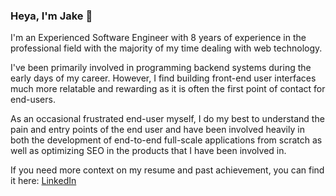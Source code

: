 ### Heya, I'm Jake 👋

I'm an Experienced Software Engineer with 8 years of experience in the professional field with the majority of my time dealing with web technology.

I've been primarily involved in programming backend systems during the early days of my career. However, I find building front-end user interfaces much more relatable and rewarding as it is often the first point of contact for end-users.

As an occasional frustrated end-user myself, I do my best to understand the pain and entry points of the end user and have been involved heavily in both the development of end-to-end full-scale applications from scratch as well as optimizing SEO in the products that I have been involved in.

If you need more context on my resume and past achievement, you can find it here: [LinkedIn](https://www.linkedin.com/in/jitki/)
